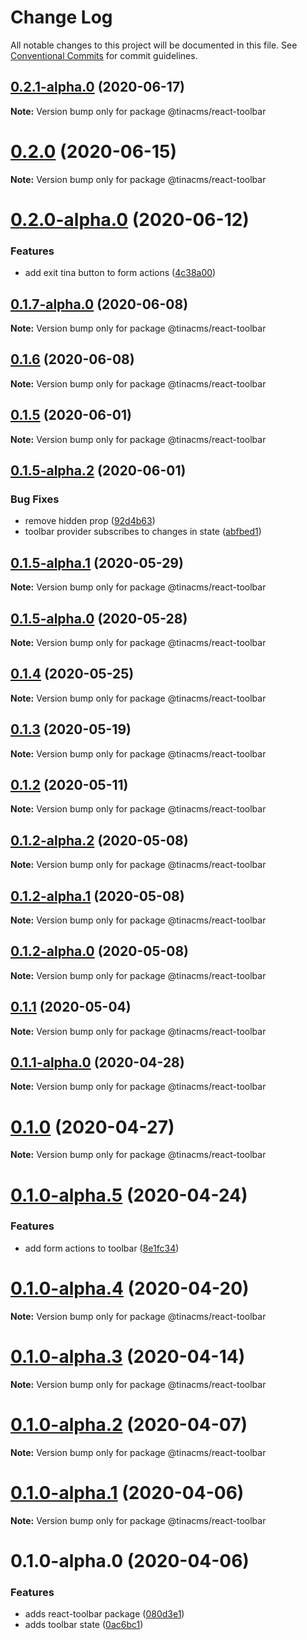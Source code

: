# Change Log

All notable changes to this project will be documented in this file.
See [Conventional Commits](https://conventionalcommits.org) for commit guidelines.

## [0.2.1-alpha.0](https://github.com/tinacms/tinacms/compare/@tinacms/react-toolbar@0.2.0...@tinacms/react-toolbar@0.2.1-alpha.0) (2020-06-17)

**Note:** Version bump only for package @tinacms/react-toolbar





# [0.2.0](https://github.com/tinacms/tinacms/compare/@tinacms/react-toolbar@0.2.0-alpha.0...@tinacms/react-toolbar@0.2.0) (2020-06-15)

**Note:** Version bump only for package @tinacms/react-toolbar





# [0.2.0-alpha.0](https://github.com/tinacms/tinacms/compare/@tinacms/react-toolbar@0.1.7-alpha.0...@tinacms/react-toolbar@0.2.0-alpha.0) (2020-06-12)


### Features

* add exit tina button to form actions ([4c38a00](https://github.com/tinacms/tinacms/commit/4c38a00))





## [0.1.7-alpha.0](https://github.com/tinacms/tinacms/compare/@tinacms/react-toolbar@0.1.6...@tinacms/react-toolbar@0.1.7-alpha.0) (2020-06-08)

**Note:** Version bump only for package @tinacms/react-toolbar





## [0.1.6](https://github.com/tinacms/tinacms/compare/@tinacms/react-toolbar@0.1.5...@tinacms/react-toolbar@0.1.6) (2020-06-08)

**Note:** Version bump only for package @tinacms/react-toolbar





## [0.1.5](https://github.com/tinacms/tinacms/compare/@tinacms/react-toolbar@0.1.5-alpha.2...@tinacms/react-toolbar@0.1.5) (2020-06-01)

**Note:** Version bump only for package @tinacms/react-toolbar





## [0.1.5-alpha.2](https://github.com/tinacms/tinacms/compare/@tinacms/react-toolbar@0.1.5-alpha.1...@tinacms/react-toolbar@0.1.5-alpha.2) (2020-06-01)


### Bug Fixes

* remove hidden prop ([92d4b63](https://github.com/tinacms/tinacms/commit/92d4b63))
* toolbar provider subscribes to changes in state ([abfbed1](https://github.com/tinacms/tinacms/commit/abfbed1))





## [0.1.5-alpha.1](https://github.com/tinacms/tinacms/compare/@tinacms/react-toolbar@0.1.5-alpha.0...@tinacms/react-toolbar@0.1.5-alpha.1) (2020-05-29)

**Note:** Version bump only for package @tinacms/react-toolbar





## [0.1.5-alpha.0](https://github.com/tinacms/tinacms/compare/@tinacms/react-toolbar@0.1.4...@tinacms/react-toolbar@0.1.5-alpha.0) (2020-05-28)

**Note:** Version bump only for package @tinacms/react-toolbar





## [0.1.4](https://github.com/tinacms/tinacms/compare/@tinacms/react-toolbar@0.1.3...@tinacms/react-toolbar@0.1.4) (2020-05-25)

**Note:** Version bump only for package @tinacms/react-toolbar





## [0.1.3](https://github.com/tinacms/tinacms/compare/@tinacms/react-toolbar@0.1.2...@tinacms/react-toolbar@0.1.3) (2020-05-19)

**Note:** Version bump only for package @tinacms/react-toolbar





## [0.1.2](https://github.com/tinacms/tinacms/compare/@tinacms/react-toolbar@0.1.2-alpha.2...@tinacms/react-toolbar@0.1.2) (2020-05-11)

**Note:** Version bump only for package @tinacms/react-toolbar





## [0.1.2-alpha.2](https://github.com/tinacms/tinacms/compare/@tinacms/react-toolbar@0.1.2-alpha.1...@tinacms/react-toolbar@0.1.2-alpha.2) (2020-05-08)

**Note:** Version bump only for package @tinacms/react-toolbar





## [0.1.2-alpha.1](https://github.com/tinacms/tinacms/compare/@tinacms/react-toolbar@0.1.2-alpha.0...@tinacms/react-toolbar@0.1.2-alpha.1) (2020-05-08)

**Note:** Version bump only for package @tinacms/react-toolbar





## [0.1.2-alpha.0](https://github.com/tinacms/tinacms/compare/@tinacms/react-toolbar@0.1.1...@tinacms/react-toolbar@0.1.2-alpha.0) (2020-05-08)

**Note:** Version bump only for package @tinacms/react-toolbar





## [0.1.1](https://github.com/tinacms/tinacms/compare/@tinacms/react-toolbar@0.1.1-alpha.0...@tinacms/react-toolbar@0.1.1) (2020-05-04)

**Note:** Version bump only for package @tinacms/react-toolbar





## [0.1.1-alpha.0](https://github.com/tinacms/tinacms/compare/@tinacms/react-toolbar@0.1.0...@tinacms/react-toolbar@0.1.1-alpha.0) (2020-04-28)

**Note:** Version bump only for package @tinacms/react-toolbar





# [0.1.0](https://github.com/tinacms/tinacms/compare/@tinacms/react-toolbar@0.1.0-alpha.5...@tinacms/react-toolbar@0.1.0) (2020-04-27)

**Note:** Version bump only for package @tinacms/react-toolbar





# [0.1.0-alpha.5](https://github.com/tinacms/tinacms/compare/@tinacms/react-toolbar@0.1.0-alpha.4...@tinacms/react-toolbar@0.1.0-alpha.5) (2020-04-24)


### Features

* add form actions to toolbar ([8e1fc34](https://github.com/tinacms/tinacms/commit/8e1fc34))





# [0.1.0-alpha.4](https://github.com/tinacms/tinacms/compare/@tinacms/react-toolbar@0.1.0-alpha.3...@tinacms/react-toolbar@0.1.0-alpha.4) (2020-04-20)

**Note:** Version bump only for package @tinacms/react-toolbar





# [0.1.0-alpha.3](https://github.com/tinacms/tinacms/compare/@tinacms/react-toolbar@0.1.0-alpha.2...@tinacms/react-toolbar@0.1.0-alpha.3) (2020-04-14)

**Note:** Version bump only for package @tinacms/react-toolbar





# [0.1.0-alpha.2](https://github.com/tinacms/tinacms/compare/@tinacms/react-toolbar@0.1.0-alpha.1...@tinacms/react-toolbar@0.1.0-alpha.2) (2020-04-07)

**Note:** Version bump only for package @tinacms/react-toolbar





# [0.1.0-alpha.1](https://github.com/tinacms/tinacms/compare/@tinacms/react-toolbar@0.1.0-alpha.0...@tinacms/react-toolbar@0.1.0-alpha.1) (2020-04-06)

**Note:** Version bump only for package @tinacms/react-toolbar





# 0.1.0-alpha.0 (2020-04-06)


### Features

* adds react-toolbar package ([080d3e1](https://github.com/tinacms/tinacms/commit/080d3e1))
* adds toolbar state ([0ac6bc1](https://github.com/tinacms/tinacms/commit/0ac6bc1))
